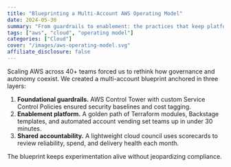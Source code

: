 ```yaml
---
title: "Blueprinting a Multi-Account AWS Operating Model"
date: 2024-05-30
summary: "From guardrails to enablement: the practices that keep platform and product teams aligned."
tags: ["aws", "cloud", "operating model"]
categories: ["Cloud"]
cover: "/images/aws-operating-model.svg"
affiliate_disclosure: false
---
```


Scaling AWS across 40+ teams forced us to rethink how governance and autonomy coexist. We created a multi-account blueprint anchored in three layers:

1. **Foundational guardrails.** AWS Control Tower with custom Service Control Policies ensured security baselines and cost tagging.
2. **Enablement platform.** A golden path of Terraform modules, Backstage templates, and automated account vending set teams up in under 30 minutes.
3. **Shared accountability.** A lightweight cloud council uses scorecards to review reliability, spend, and delivery health each month.

The blueprint keeps experimentation alive without jeopardizing compliance.
